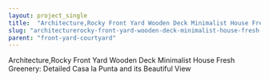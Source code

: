 ```yaml
---
layout: project_single
title:  "Architecture,Rocky Front Yard Wooden Deck Minimalist House Fresh Greenery: Detailed Casa la Punta and its Beautiful View"
slug: "architecturerocky-front-yard-wooden-deck-minimalist-house-fresh-greenery-detailed-casa-la-punta-and"
parent: "front-yard-courtyard"
---
```

Architecture,Rocky Front Yard Wooden Deck Minimalist House Fresh Greenery: Detailed Casa la Punta and its Beautiful View